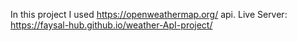 In this project I used https://openweathermap.org/ api. 
Live Server:
https://faysal-hub.github.io/weather-ApI-project/
